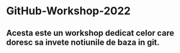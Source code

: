 # GitHub-Workshop-2022

## Acesta este un workshop dedicat celor care doresc sa invete notiunile de baza in git.
